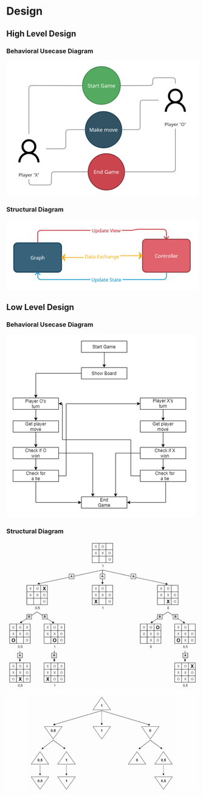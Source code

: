# Design

## High Level Design 

### Behavioral Usecase Diagram

![Architecture](https://github.com/Sameer079/Mini_Project/blob/master/6_Images/usecase%20HL.png?raw=true)

### Structural Diagram

![Architecture](https://github.com/Sameer079/Mini_Project/blob/master/6_Images/high%20level%20structural.png?raw=true)

## Low Level Design 

### Behavioral Usecase Diagram

![Architecture](https://github.com/Sameer079/Mini_Project/blob/master/6_Images/structural%20HL.png?raw=true)

### Structural Diagram

![Architecture](https://github.com/Sameer079/Mini_Project/blob/master/6_Images/Structure.png?raw=true)

